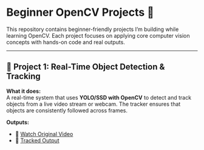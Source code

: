 # Beginner OpenCV Projects 🚀

This repository contains beginner-friendly projects I’m building while learning OpenCV. Each project focuses on applying core computer vision concepts with hands-on code and real outputs.

---

## 📌 Project 1: Real-Time Object Detection & Tracking

**What it does:**  
A real-time system that uses **YOLO/SSD with OpenCV** to detect and track objects from a live video stream or webcam. The tracker ensures that objects are consistently followed across frames.

**Outputs:**  
- 🎥 [Watch Original Video](./videos/original.mp4)
- 🎯 [Tracked Output](./videos/output.mp4)
